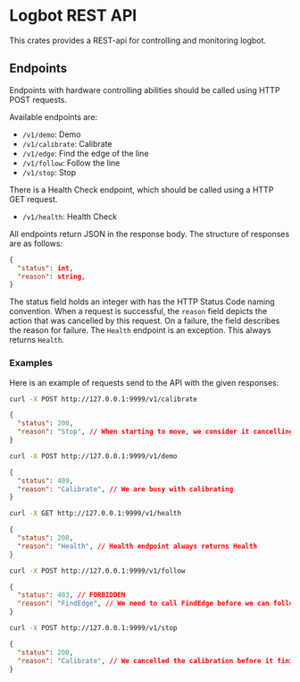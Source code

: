 
# Logbot REST API

This crates provides a REST-api for controlling and monitoring logbot.

## Endpoints

Endpoints with hardware controlling abilities should be called using HTTP POST requests.

Available endpoints are:

- `/v1/demo`: Demo
- `/v1/calibrate`: Calibrate
- `/v1/edge`: Find the edge of the line
- `/v1/follow`: Follow the line
- `/v1/stop`: Stop

There is a Health Check endpoint, which should be called using a HTTP GET request.

- `/v1/health`: Health Check

All endpoints return JSON in the response body. The structure of responses are as follows:

```json
{
  "status": int,
  "reason": string,
}
```

The status field holds an integer with has the HTTP Status Code naming convention. When a request is successful, the `reason` field depicts the action that was cancelled by this request. On a failure, the field describes the reason for failure. The `Health` endpoint is an exception. This always returns `Health`.


### Examples

Here is an example of requests send to the API with the given responses:

```sh
curl -X POST http://127.0.0.1:9999/v1/calibrate
```

```json
{
  "status": 200,
  "reason": "Stop", // When starting to move, we consider it cancelling a Stop call
}
```

```sh
curl -X POST http://127.0.0.1:9999/v1/demo
```

```json
{
  "status": 409,
  "reason": "Calibrate", // We are busy with calibrating
}
```

```sh
curl -X GET http://127.0.0.1:9999/v1/health
```

```json
{
  "status": 200,
  "reason": "Health", // Health endpoint always returns Health
}
```

```sh
curl -X POST http://127.0.0.1:9999/v1/follow
```

```json
{
  "status": 403, // FORBIDDEN
  "reason": "FindEdge", // We need to call FindEdge before we can follow the line
}
```

```sh
curl -X POST http://127.0.0.1:9999/v1/stop
```

```json
{
  "status": 200,
  "reason": "Calibrate", // We cancelled the calibration before it finished
}
```
